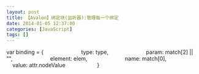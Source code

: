 ```yaml
---
layout: post
title: 【Avalon】绑定块(监听器):管理每一个绑定
date: 2014-01-05 12:37:00
categories: [JavaScript]
tags: []
---
```

var binding = {
                        type: type,
                        param: match[2] || "",
                        element: elem,
                        name: match[0],
                        value: attr.nodeValue
                    }